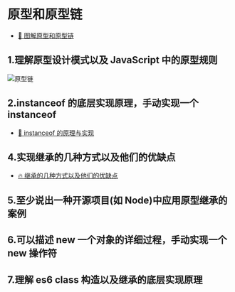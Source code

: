 # 原型和原型链

- [🚀 图解原型和原型链](https://juejin.im/post/6844903797039300615)

## 1.理解原型设计模式以及 JavaScript 中的原型规则

![原型链](http://weapposs.oss-cn-shenzhen.aliyuncs.com/cover/2020/08/04/BAUNLMYJLJ9iboLih4EzpVva6kHBvmTQtcLU8Hhp.png)

## 2.instanceof 的底层实现原理，手动实现一个 instanceof

- [🚀 instanceof 的原理与实现](https://juejin.im/post/6844903985086726158)

## 4.实现继承的几种方式以及他们的优缺点

- [🔥 继承的几种方式以及他们的优缺点](https://juejin.im/post/6844903839175278600)

## 5.至少说出一种开源项目(如 Node)中应用原型继承的案例

## 6.可以描述 new 一个对象的详细过程，手动实现一个 new 操作符

## 7.理解 es6 class 构造以及继承的底层实现原理
